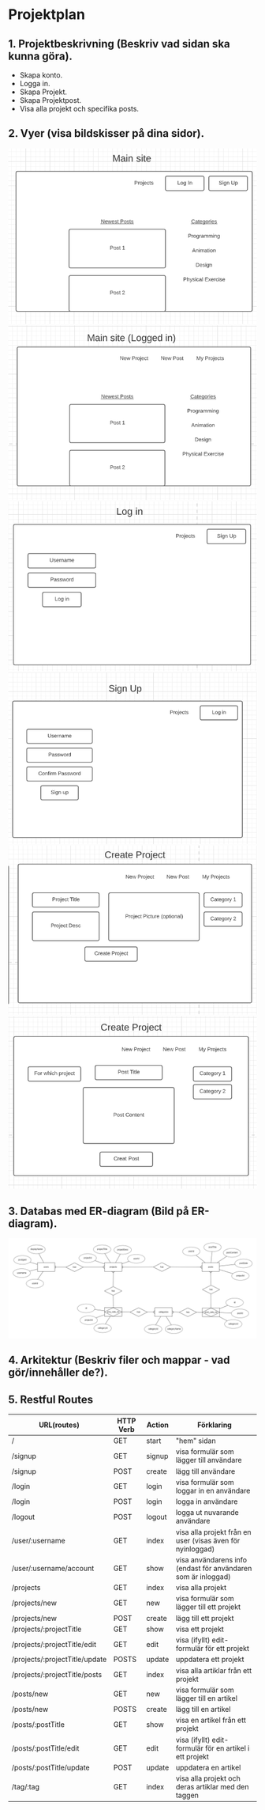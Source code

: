 # Projektplan

## 1. Projektbeskrivning (Beskriv vad sidan ska kunna göra).
- Skapa konto.
- Logga in.
- Skapa Projekt.
- Skapa Projektpost.
- Visa alla projekt och specifika posts.
## 2. Vyer (visa bildskisser på dina sidor).
![Home](md_images/bloggMainsite.png)
![Home Logged In](md_images/bloggMainsiteLogged.png)
![Log in](md_images/bloggLogIn.png)
![Sign Up](md_images/bloggSignup.png)
![Create project](md_images/bloggProjekt.png)
![Create post](md_images/bloggPost.png)
## 3. Databas med ER-diagram (Bild på ER-diagram).
![Blogg-applikation databas](md_images/bloggER-Diagram.png)
## 4. Arkitektur (Beskriv filer och mappar - vad gör/innehåller de?).

## 5. Restful Routes
URL(routes) | HTTP Verb | Action | Förklaring
--- | --- | --- | ---
/ | GET | start | "hem" sidan
/signup | GET | signup | visa formulär som lägger till användare
/signup | POST | create | lägg till användare
/login | GET | login | visa formulär som loggar in en användare
/login | POST | login | logga in användare
/logout | POST | logout | logga ut nuvarande användare
/user/:username | GET | index | visa alla projekt från en user (visas även för nyinloggad)
/user/:username/account | GET | show | visa användarens info (endast för användaren som är inloggad)
/projects | GET | index | visa alla projekt
/projects/new | GET | new | visa formulär som lägger till ett projekt
/projects/new | POST | create | lägg till ett projekt
/projects/:projectTitle | GET | show | visa ett projekt
/projects/:projectTitle/edit | GET | edit | visa (ifyllt) edit-formulär för ett projekt
/projects/:projectTitle/update | POSTS | update | uppdatera ett projekt
/projects/:projectTitle/posts | GET | index | visa alla artiklar från ett projekt
/posts/new | GET | new | visa formulär som lägger till en artikel
/posts/new | POSTS | create | lägg till en artikel
/posts/:postTitle | GET | show | visa en artikel från ett projekt
/posts/:postTitle/edit | GET | edit | visa (ifyllt) edit-formulär för en artikel i ett projekt
/posts/:postTitle/update | POST | update | uppdatera en artikel
/tag/:tag | GET | index | visa alla projekt och deras artiklar med den taggen

